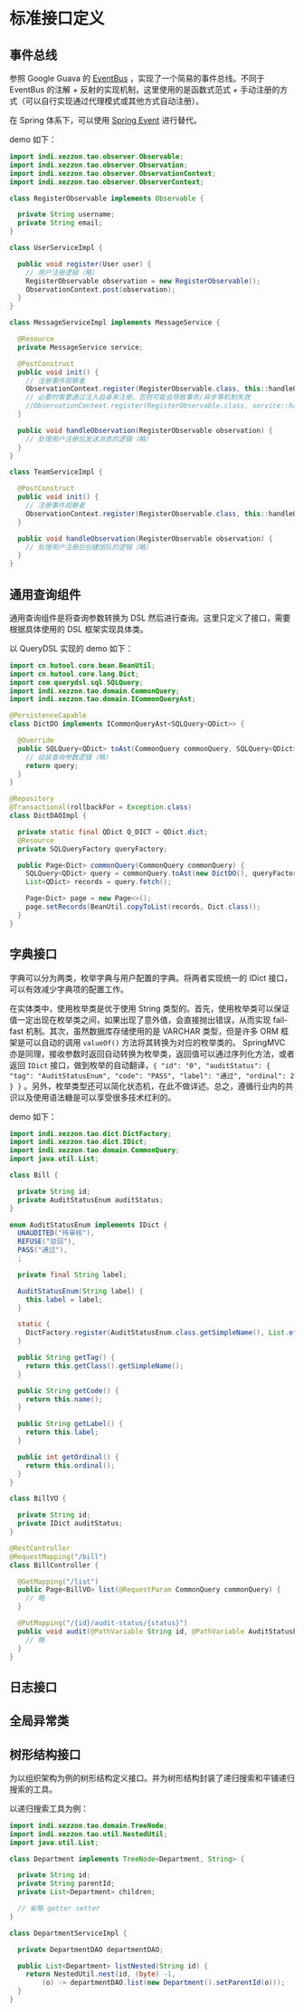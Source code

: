 # 标准接口定义

## **事件总线**

参照 Google Guava 的 [EventBus](https://github.com/google/guava/wiki/EventBusExplained)
，实现了一个简易的事件总线。不同于 EventBus 的注解 + 反射的实现机制，这里使用的是函数式范式 +
手动注册的方式（可以自行实现通过代理模式或其他方式自动注册）。

在 Spring 体系下，可以使用 [Spring Event](https://docs.spring.io/spring-framework/docs/current/javadoc-api/org/springframework/context/event/EventListener.html) 进行替代。

demo 如下：

```java
import indi.xezzon.tao.observer.Observable;
import indi.xezzon.tao.observer.Observation;
import indi.xezzon.tao.observer.ObservationContext;
import indi.xezzon.tao.observer.ObserverContext;

class RegisterObservable implements Observable {

  private String username;
  private String email;
}

class UserServiceImpl {

  public void register(User user) {
    // 用户注册逻辑（略）
    RegisterObservable observation = new RegisterObservable();
    ObservationContext.post(observation);
  }
}

class MessageServiceImpl implements MessageService {

  @Resource
  private MessageService service;

  @PostConstruct
  public void init() {
    // 注册事件观察者
    ObservationContext.register(RegisterObservable.class, this::handleObservation);
    // 必要时需要通过注入自身来注册，否则可能会导致事务/异步等机制失效
    //ObservationContext.register(RegisterObservable.class, service::handleObservation);
  }

  public void handleObservation(RegisterObservable observation) {
    // 处理用户注册后发送消息的逻辑（略）
  }
}

class TeamServiceImpl {

  @PostConstruct
  public void init() {
    // 注册事件观察者
    ObservationContext.register(RegisterObservable.class, this::handleObservation);
  }

  public void handleObservation(RegisterObservable observation) {
    // 处理用户注册后创建团队的逻辑（略）
  }
}
```

## 通用查询组件

通用查询组件是将查询参数转换为 DSL 然后进行查询。这里只定义了接口，需要根据具体使用的 DSL 框架实现具体类。

以 QueryDSL 实现的 demo 如下：

```java
import cn.hutool.core.bean.BeanUtil;
import cn.hutool.core.lang.Dict;
import com.querydsl.sql.SQLQuery;
import indi.xezzon.tao.domain.CommonQuery;
import indi.xezzon.tao.domain.ICommonQueryAst;

@PersistenceCapable
class DictDO implements ICommonQueryAst<SQLQuery<QDict>> {

  @Override
  public SQLQuery<QDict> toAst(CommonQuery commonQuery, SQLQuery<QDict> query) {
    // 组装查询参数逻辑（略）
    return query;
  }
}

@Repository
@Transactional(rollbackFor = Exception.class)
class DictDAOImpl {

  private static final QDict Q_DICT = QDict.dict;
  @Resource
  private SQLQueryFactory queryFactory;

  public Page<Dict> commonQuery(CommonQuery commonQuery) {
    SQLQuery<QDict> query = commonQuery.toAst(new DictDO(), queryFactory.selectFrom(Q_DICT));
    List<QDict> records = query.fetch();

    Page<Dict> page = new Page<>();
    page.setRecords(BeanUtil.copyToList(records, Dict.class));
  }
}
```

## 字典接口

字典可以分为两类，枚举字典与用户配置的字典。将两者实现统一的 IDict 接口，可以有效减少字典项的配置工作。

在实体类中，使用枚举类是优于使用 String 类型的。首先，使用枚举类可以保证值一定出现在枚举类之间，如果出现了意外值，会直接抛出错误，从而实现
fail-fast 机制。其次，虽然数据库存储使用的是 VARCHAR 类型，但是许多 ORM
框架是可以自动的调用 `valueOf()` 方法将其转换为对应的枚举类的。 SpringMVC
亦是同理，接收参数时返回自动转换为枚举类，返回值可以通过序列化方法，或者返回  `IDict`
接口，做到枚举的自动翻译，`{ "id": "0", "auditStatus": { "tag": "AuditStatusEnum", "code": "PASS", "label": "通过", "ordinal": 2 } }`
。另外，枚举类型还可以简化状态机，在此不做详述。总之，遵循行业内的共识以及使用语法糖是可以享受很多技术红利的。

demo 如下：

```java
import indi.xezzon.tao.dict.DictFactory;
import indi.xezzon.tao.dict.IDict;
import indi.xezzon.tao.domain.CommonQuery;
import java.util.List;

class Bill {

  private String id;
  private AuditStatusEnum auditStatus;
}

enum AuditStatusEnum implements IDict {
  UNAUDITED("待审核"),
  REFUSE("驳回"),
  PASS("通过"),
  ;

  private final String label;

  AuditStatusEnum(String label) {
    this.label = label;
  }

  static {
    DictFactory.register(AuditStatusEnum.class.getSimpleName(), List.of(values()));
  }

  public String getTag() {
    return this.getClass().getSimpleName();
  }

  public String getCode() {
    return this.name();
  }

  public String getLabel() {
    return this.label;
  }

  public int getOrdinal() {
    return this.ordinal();
  }
}

class BillVO {

  private String id;
  private IDict auditStatus;
}

@RestController
@RequestMapping("/bill")
class BillController {

  @GetMapping("/list")
  public Page<BillVO> list(@RequestParam CommonQuery commonQuery) {
    // 略
  }

  @PutMapping("/{id}/audit-status/{status}")
  public void audit(@PathVariable String id, @PathVariable AuditStatusEnum status) {
    // 略
  }
}
```

## 日志接口

## 全局异常类

## 树形结构接口

为以组织架构为例的树形结构定义接口。并为树形结构封装了递归搜索和平铺递归搜索的工具。

以递归搜索工具为例：

```java
import indi.xezzon.tao.domain.TreeNode;
import indi.xezzon.tao.util.NestedUtil;
import java.util.List;

class Department implements TreeNode<Department, String> {

  private String id;
  private String parentId;
  private List<Department> children;

  // 省略 getter setter
}

class DepartmentServiceImpl {

  private DepartmentDAO departmentDAO;

  public List<Department> listNested(String id) {
    return NestedUtil.nest(id, (byte) -1,
        (o) -> departmentDAO.list(new Department().setParentId(o)));
  }
}
```
